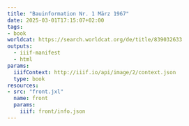```yaml
---
title: "Bauinformation Nr. 1 März 1967"
date: 2025-03-01T17:15:07+02:00
tags:
- book
worldcat: https://search.worldcat.org/de/title/839032633
outputs:
  - iiif-manifest
  - html
params:
  iiifContext: http://iiif.io/api/image/2/context.json
  type: book
resources:
- src: "front.jxl"
  name: front
  params:
    iiif: front/info.json
---
```

